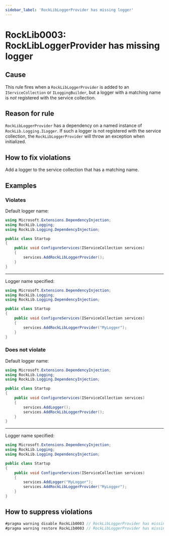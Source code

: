 ```yaml
---
sidebar_label: 'RockLibLoggerProvider has missing logger'
---
```


# RockLib0003: RockLibLoggerProvider has missing logger

## Cause

This rule fires when a `RockLibLoggerProvider` is added to an `IServiceCollection` or `ILoggingBuilder`, but a logger with a matching name is *not* registered with the service collection.

## Reason for rule

`RockLibLoggerProvider` has a dependency on a named instance of `RockLib.Logging.ILogger`. If such a logger is not registered with the service collection, the `RockLibLoggerProvider` will throw an exception when initialized.

## How to fix violations

Add a logger to the service collection that has a matching name.

## Examples

### Violates

Default logger name:

```csharp
using Microsoft.Extensions.DependencyInjection;
using RockLib.Logging;
using RockLib.Logging.DependencyInjection;

public class Startup
{
    public void ConfigureServices(IServiceCollection services)
    {
        services.AddRockLibLoggerProvider();
    }
}
```

---

Logger name specified:

```csharp
using Microsoft.Extensions.DependencyInjection;
using RockLib.Logging;
using RockLib.Logging.DependencyInjection;

public class Startup
{
    public void ConfigureServices(IServiceCollection services)
    {
        services.AddRockLibLoggerProvider("MyLogger");
    }
}
```

### Does not violate

Default logger name:

```csharp
using Microsoft.Extensions.DependencyInjection;
using RockLib.Logging;
using RockLib.Logging.DependencyInjection;

public class Startup
{
    public void ConfigureServices(IServiceCollection services)
    {
        services.AddLogger();
        services.AddRockLibLoggerProvider();
    }
}
```

---

Logger name specified:

```csharp
using Microsoft.Extensions.DependencyInjection;
using RockLib.Logging;
using RockLib.Logging.DependencyInjection;

public class Startup
{
    public void ConfigureServices(IServiceCollection services)
    {
        services.AddLogger("MyLogger");
        services.AddRockLibLoggerProvider("MyLogger");
    }
}
```

## How to suppress violations

```csharp
#pragma warning disable RockLib0003 // RockLibLoggerProvider has missing logger
#pragma warning restore RockLib0003 // RockLibLoggerProvider has missing logger
```
